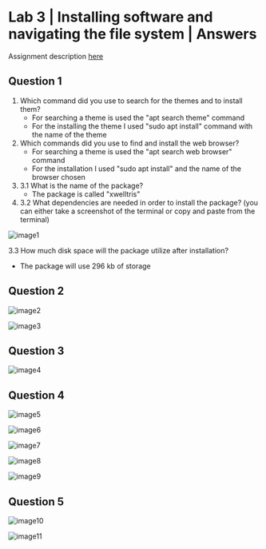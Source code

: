 # Lab 3 | Installing software and navigating the file system | Answers
Assignment description [here](https://raw.githubusercontent.com/ra559/cis106/main/labs/lab3.md)

## Question 1
1. Which command did you use to search for the themes and to install them?
   * For searching a theme is used the "apt search theme" command
   * For the installing the theme I used "sudo apt install" command with the name of the theme
2. Which commands did you use to find and install the web browser? 
   *  For searching a theme is used the "apt search web browser" command
   *  For the installation I used "sudo apt install" and the name of the browser chosen
3. 3.1 What is the name of the package? 
   * The package is called "xwelltris" 
4. 3.2 What dependencies are needed in order to install the package? (you can either take a screenshot of the terminal or copy and paste from the terminal)

![image1](../imgs/lab3img.png)

3.3 How much disk space will the package utilize after installation? 
   * The package will use 296 kb of storage
 

## Question 2

![image2](../imgs/lab3img2.png)

![image3](../imgs/lab3img3.png)

## Question 3

![image4](../imgs/lab3img4.png)

## Question 4

![image5](../imgs/lab3img5.png)

![image6](../imgs/lab3img6.png)

![image7](../imgs/lab3img7.png)

![image8](../imgs/lab3img8.png)

![image9](../imgs/lab3img9.png)

## Question 5

![image10](../imgs/lab3img10.png)

![image11](../imgs/lab3img11.png)